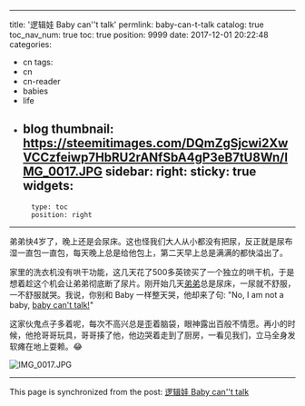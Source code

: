 
---
title: '逻辑娃 Baby can''t talk'
permlink: baby-can-t-talk
catalog: true
toc_nav_num: true
toc: true
position: 9999
date: 2017-12-01 20:22:48
categories:
- cn
tags:
- cn
- cn-reader
- babies
- life
- blog
thumbnail: https://steemitimages.com/DQmZgSjcwi2XwVCCzfeiwp7HbRU2rANfSbA4gP3eB7tU8Wn/IMG_0017.JPG
sidebar:
    right:
        sticky: true
widgets:
    -
        type: toc
        position: right
---


弟弟快4岁了，晚上还是会尿床。这也怪我们大人从小都没有把尿，反正就是尿布湿一直包一直包，每天晚上总是给他包上，第二天早上总是满满的都快溢出了。

家里的洗衣机没有哄干功能，这几天花了500多英镑买了一个独立的哄干机，于是想着趁这个机会让弟弟彻底断了尿片。刚开始几天[弟弟](https://justyy.com/archives/4789)总是尿床，一尿就不舒服，一不舒服就哭。我说，你别和 Baby 一样整天哭，他却来了句: "No, I am not a baby, [baby can't talk!](https://justyy.com/archives/5643)"

这家伙鬼点子多着呢，每次不高兴总是歪着脑袋，眼神露出百般不情愿。再小的时候，他抢哥哥玩具，哥哥揍了他，他边哭着走到了厨房，一看见我们，立马全身发软瘫在地上耍赖。😂

![IMG_0017.JPG](https://steemitimages.com/DQmZgSjcwi2XwVCCzfeiwp7HbRU2rANfSbA4gP3eB7tU8Wn/IMG_0017.JPG)

- - -

This page is synchronized from the post: [逻辑娃 Baby can''t talk](https://steemit.com/@justyy/baby-can-t-talk)
